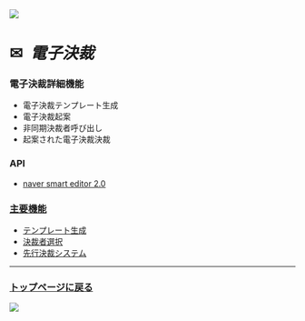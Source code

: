 <img src="https://capsule-render.vercel.app/api?type=waving&color=9172EC&height=200&section=header&text=COLLAVORE%[electric_approval]%&fontSize=40&animation=fadeIn&fontAlign=64&fontAlignY=36" />

<div>
  <h1>✉<i>&nbsp 電子決裁</i></h1>
</div>  

### 電子決裁詳細機能
  - 電子決裁テンプレート生成
  - 電子決裁起案
  - 非同期決裁者呼び出し
  - 起案された電子決裁決裁

### API
  - <a href="https://naver.github.io/smarteditor2/demo/">naver smart editor 2.0

### 主要機能
  - <a href="https://github.com/leewoosang-hub/CollaVore/blob/master/create_template.md">テンプレート生成</a>
  - <a href="https://github.com/leewoosang-hub/CollaVore/tree/master/EDSM.md">決裁者選択</a>
  - <a href="https://github.com/leewoosang-hub/CollaVore/tree/master/select_approvers.md">先行決裁システム </a>

***

### <a href="https://github.com/leewoosang-hub/LWS-portfolio">トップページに戻る</a>

<img src="https://capsule-render.vercel.app/api?type=waving&color=9172EC&height=200&section=footer&20render&fontSize=90" />
